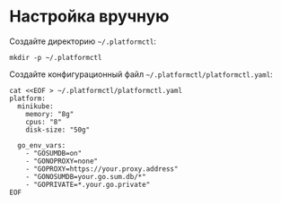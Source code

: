 # Настройка вручную

Создайте директорию `~/.platformctl`:

```shell
mkdir -p ~/.platformctl
```

Создайте конфигурационный файл `~/.platformctl/platformctl.yaml`:

```shell
cat <<EOF > ~/.platformctl/platformctl.yaml
platform:
  minikube:
    memory: "8g"
    cpus: "8"
    disk-size: "50g"

  go_env_vars:
    - "GOSUMDB=on"
    - "GONOPROXY=none"
    - "GOPROXY=https://your.proxy.address"
    - "GONOSUMDB=your.go.sum.db/*"
    - "GOPRIVATE=*.your.go.private"
EOF
```
